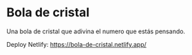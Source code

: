 # Bola de cristal

Una bola de cristal que adivina el numero que estás pensando.

Deploy Netlify: https://bola-de-cristal.netlify.app/
